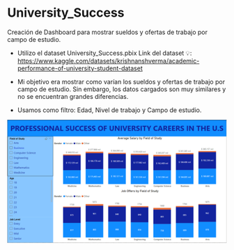 # University_Success
Creación de Dashboard para mostrar sueldos y ofertas de trabajo por campo de estudio.

- Utilizo el dataset University_Success.pbix
Link del dataset 💡: https://www.kaggle.com/datasets/krishnanshverma/academic-performance-of-university-student-dataset

- Mi  objetivo era mostrar como varían los sueldos y ofertas de trabajo por campo de estudio. Sin embargo, los datos cargados son muy similares y no se encuentran grandes diferencias.
- Usamos como filtro: Edad, Nivel de trabajo y Campo de estudio.

![Dashboard](/Dashboard.PNG)


